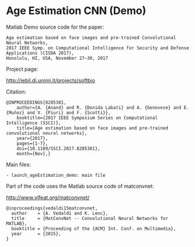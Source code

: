 # Age Estimation CNN (Demo)

Matlab Demo source code for the paper:

	Age estimation based on face images and pre-trained Convolutional Neural Networks, 
	2017 IEEE Symp. on Computational Intelligence for Security and Defense Applications (CISDA 2017),
	Honolulu, HI, USA, November 27–30, 2017
	
Project page:

http://iebil.di.unimi.it/projects/softbio

Citation:

    @INPROCEEDINGS{8285381,
        author={A. {Anand} and R. {Donida Labati} and A. {Genovese} and E. {Muñoz} and V. {Piuri} and F. {Scotti}},
        booktitle={2017 IEEE Symposium Series on Computational Intelligence (SSCI)},
        title={Age estimation based on face images and pre-trained convolutional neural networks},
        year={2017},
        pages={1-7},
        doi={10.1109/SSCI.2017.8285381},
        month={Nov},}

Main files:

    - launch_ageEstimation_demo: main file

Part of the code uses the Matlab source code of matconvnet:

http://www.vlfeat.org/matconvnet/
    
    @inproceedings{vedaldi15matconvnet,
      author    = {A. Vedaldi and K. Lenc},
      title     = {MatConvNet -- Convolutional Neural Networks for MATLAB},
      booktitle = {Proceeding of the {ACM} Int. Conf. on Multimedia},
      year      = {2015},
    }
	
